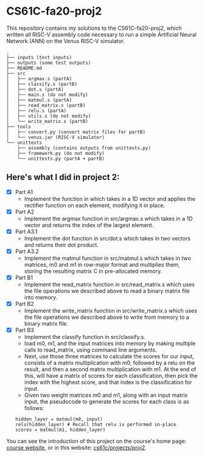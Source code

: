# CS61C-fa20-proj2

This repository contains my solutions to the CS61C-fa20-proj2, which written all RISC-V assembly code necessary to run a simple Artificial Neural Network (ANN) on the Venus RISC-V simulator.
```
.
├── inputs (test inputs)
├── outputs (some test outputs)
├── README.md
├── src
│   ├── argmax.s (partA)
│   ├── classify.s (partB)
│   ├── dot.s (partA)
│   ├── main.s (do not modify)
│   ├── matmul.s (partA)
│   ├── read_matrix.s (partB)
│   ├── relu.s (partA)
│   ├── utils.s (do not modify)
│   └── write_matrix.s (partB)
├── tools
│   ├── convert.py (convert matrix files for partB)
│   └── venus.jar (RISC-V simulator)
└── unittests
    ├── assembly (contains outputs from unittests.py)
    ├── framework.py (do not modify)
    └── unittests.py (partA + partB)
```


## Here's what I did in project 2:

- [x] Part A1
    * Implement the function in which takes in a 1D vector and applies the rectifier function on each element, modifying it in place.
- [x] Part A2
    * Implement the argmax function in src/argmax.s which takes in a 1D vector and returns the index of the largest element.
- [x] Part A3.1
    * Implement the dot function in src/dot.s which takes in two vectors and returns their dot product.
- [x] Part A3.2
    * Implement the matmul function in src/matmul.s which takes in two matrices, m0 and m1 in row-major format and multiplies them, storing the resulting matrix C in pre-allocated memory.
- [x] Part B1
    * Implement the read_matrix function in src/read_matrix.s which uses the file operations we described above to read a binary matrix file into memory.
- [x] Part B2
    * Implement the write_matrix function in src/write_matrix.s which uses the file operations we described above to write from memory to a binary matrix file.
- [x] Part B3
    * Implement the classify function in src/classify.s.
    * load m0, m1, and the input matrices into memory by making multiple calls to read_matrix, using command line arguments. 
    * Next, use those three matrices to calculate the scores for our input, consists of a matrix multiplication with m0, followed by a relu on the result, and then a second matrix multiplication with m1. At the end of this, will have a matrix of scores for each classification, then pick the index with the highest score, and that index is the classification for input.
    * Given two weight matrices m0 and m1, along with an input matrix input, the pseudocode to generate the scores for each class is as follows:
    ```
    hidden_layer = matmul(m0, input)
    relu(hidden_layer) # Recall that relu is performed in-place
    scores = matmul(m1, hidden_layer)
    ```

You can see the introduction of this project on the course's home page: [course website](https://cs61c.org/fa20/), or in this website: [cs61c/projects/proj2](https://www.learncs.site/docs/curriculum-resource/cs61c/projects/proj2).
